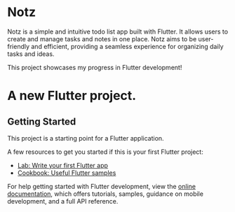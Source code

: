 # Notz

Notz is a simple and intuitive todo list app built with Flutter. It allows users to create and manage tasks and notes in one place. Notz aims to be user-friendly and efficient, providing a seamless experience for organizing daily tasks and ideas.

This project showcases my progress in Flutter development!

# A new Flutter project.

## Getting Started

This project is a starting point for a Flutter application.

A few resources to get you started if this is your first Flutter project:

- [Lab: Write your first Flutter app](https://docs.flutter.dev/get-started/codelab)
- [Cookbook: Useful Flutter samples](https://docs.flutter.dev/cookbook)

For help getting started with Flutter development, view the
[online documentation](https://docs.flutter.dev/), which offers tutorials,
samples, guidance on mobile development, and a full API reference.
